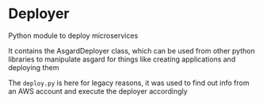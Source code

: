 # Deployer

Python module to deploy microservices

It contains the AsgardDeployer class, which can be used from other python libraries to manipulate asgard for things like creating applications and deploying them

The `deploy.py` is here for legacy reasons, it was used to find out info from an AWS account and execute the deployer accordingly
